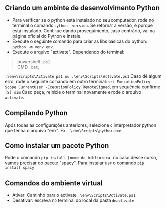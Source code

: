 ## Criando um ambinte de desenvolvimento Python

- Para verificar se o python está instalado no seu computador, rode no terminal o comando ```python -version```.
Se retornar a versão, é porque está instalado. Continue dando proseguimento, caso contrário, vai na página oficial do Python e instale.
- Execute o seguinte comando para criar as libs básicas do python: ```python -m venv env```.
- Execute o arquivo "activate". Dependendo do terminal:

>powershell ```.ps1```  
>CMD ```.bat```.

```.\env\Scripts\Activate.ps1 ou .\env\Scripts\Activate.ps1```
 Caso dê algum erro, rode o seguinte comando em outro terminal: ```set-ExecutionPolicy -Scope CurrentUser -ExecutionPolicy RemoteSigned```, em sequência confirme ``` [S] sim``` Caso peça, reinicie o terminal novamente e rode o arquivo ```activate```.

## Compilando Python

Após todas as configurações anteriores, selecione o interpretador python que tenha o arquivo "env". 
Ex. ```.\env\Scripts\python.exe```

## Como instalar um pacote Python

Rode o comando ```pip install [nome da biblioteca]``` no caso desse curso, vamos precisar do pacote "spacy". 
Para instalar use o  comando ```pip install spacy```

## Comandos do ambiente virtual
- Ativar: Caminho para o activate ```.\env\Scripts\Activate.ps1```
- Desativar: escreva no terminal do local da pasta  ```deactivate```
 